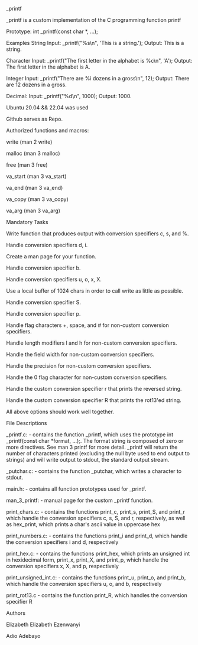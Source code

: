 _printf

_printf is a custom implementation of the C programming function printf

Prototype: int _printf(const char *, ...);

Examples
String
Input: _printf("%s\n", 'This is a string.');
Output: This is a string.


Character
Input: _printf("The first letter in the alphabet is %c\n", 'A');
Output: The first letter in the alphabet is A.


Integer
Input: _printf("There are %i dozens in a gross\n", 12);
Output: There are 12 dozens in a gross.


Decimal:
Input: _printf("%d\n", 1000);
Output: 1000.

Ubuntu 20.04 && 22.04 was used

Github serves as Repo.

Authorized functions and macros:

write (man 2 write)

malloc (man 3 malloc)

free (man 3 free)

va_start (man 3 va_start)

va_end (man 3 va_end)

va_copy (man 3 va_copy)

va_arg (man 3 va_arg)


Mandatory Tasks

 Write function that produces output with conversion specifiers c, s, and %.

 Handle conversion specifiers d, i.

 Create a man page for your function.

 Handle conversion specifier b.

 Handle conversion specifiers u, o, x, X.

Use a local buffer of 1024 chars in order to call write as little as possible.

 Handle conversion specifier S.

 Handle conversion specifier p.

 Handle flag characters +, space, and # for non-custom conversion specifiers.

 Handle length modifiers l and h for non-custom conversion specifiers.

 Handle the field width for non-custom conversion specifiers.

 Handle the precision for non-custom conversion specifiers.

 Handle the 0 flag character for non-custom conversion specifiers.

 Handle the custom conversion specifier r that prints the reversed string.

 Handle the custom conversion specifier R that prints the rot13'ed string.

 All above options should work well together.


File Descriptions

_printf.c: - contains the function _printf, which uses the prototype int _printf(const char *format, ...);. The format string is composed of zero or more directives. See man 3 printf for more detail. _printf will return the number of characters printed (excluding the null byte used to end output to strings) and will write output to stdout, the standard output stream.

_putchar.c: - contains the function _putchar, which writes a character to stdout.

main.h: - contains all function prototypes used for _printf.

man_3_printf: - manual page for the custom _printf function.

print_chars.c: - contains the functions print_c, print_s, print_S, and print_r which handle the conversion specifiers c, s, S, and r, respectively, as well as hex_print, which prints a char's ascii value in uppercase hex

print_numbers.c: - contains the functions print_i and print_d, which handle the conversion specifiers i and d, respectively

print_hex.c: - contains the functions print_hex, which prints an unsigned int in hexidecimal form, print_x, print_X, and print_p, which handle the conversion specifiers x, X, and p, respectively

print_unsigned_int.c: - contains the functions print_u, print_o, and print_b, which handle the conversion specifiers u, o, and b, respectively

print_rot13.c - contains the function print_R, which handles the conversion specifier R


Authors

Elizabeth Elizabeth Ezenwanyi


Adio Adebayo
